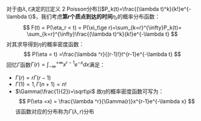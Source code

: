 对于由$\lambda,t$决定的[[定义 2 Poisson分布]]$P_k(t)=\frac{(\lambda t)^k}{k!}e^{-\lambda t}$，我们考虑**第$r$个质点到达的时间**$\eta_r$的概率分布函数：
$$
F(t) = P(\eta_r < t) = P(\xi_t\ge r)=\sum_{k=r}^{\infty}P_k(t)= \sum_{k=r}^{\infty}\frac{(\lambda t)^k}{k!}e^{-\lambda t}
$$
对其求导得到$\eta$的概率密度函数：
$$
P(\eta = t) =\frac{\lambda ^r}{(r-1)!}t^{r-1}e^{-\lambda t}
$$
回忆$\Gamma$函数$\Gamma(r)=\int_{-\infty}^{+\infty}x^{r-1}e^{-x}dx$满足：
* $\Gamma(r)=r\Gamma(r-1)$
* $\Gamma(1)=1, \Gamma(n+1)=n!$
* $\Gamma(\frac{1}{2})=\sqrt\pi$
故$\eta$的概率密度函数可写为：
$$
P(\eta =x) = \frac{\lambda ^r}{\Gamma(r)}x^{r-1}e^{-\lambda x}
$$
该函数对应的分布称为$\Gamma(\lambda,r)$分布